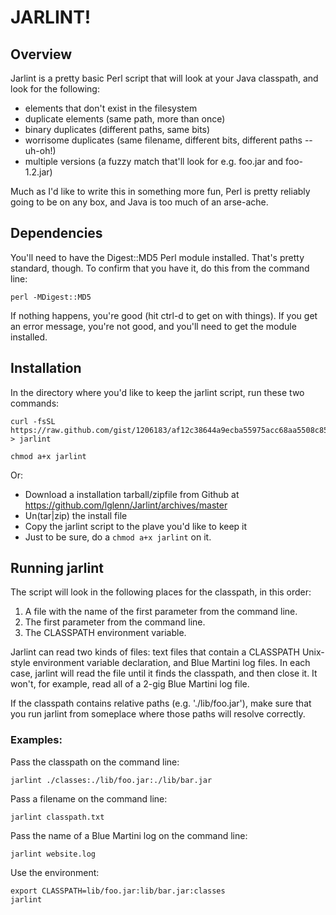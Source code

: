 JARLINT!
========

Overview
--------

Jarlint is a pretty basic Perl script that will look at your Java classpath, and look for the following:

* elements that don't exist in the filesystem
* duplicate elements (same path, more than once)
* binary duplicates (different paths, same bits)
* worrisome duplicates (same filename, different bits, different paths -- uh-oh!)
* multiple versions (a fuzzy match that'll look for e.g. foo.jar and foo-1.2.jar)

Much as I'd like to write this in something more fun, Perl is pretty reliably going to be on any box, and Java is too much of an arse-ache.

Dependencies
------------

You'll need to have the Digest::MD5 Perl module installed. That's pretty standard, though. To confirm that you have it, do this from the command line: 

    perl -MDigest::MD5

If nothing happens, you're good (hit ctrl-d to get on with things). If you get an error message, you're not good, and you'll need to get the module installed. 

Installation
------------

In the directory where you'd like to keep the jarlint script, run these two commands: 

    curl -fsSL https://raw.github.com/gist/1206183/af12c38644a9ecba55975acc68aa5508c85bd41d/jarlint > jarlint

    chmod a+x jarlint

Or:

* Download a installation tarball/zipfile from Github at https://github.com/lglenn/Jarlint/archives/master
* Un(tar|zip) the install file
* Copy the jarlint script to the plave you'd like to keep it
* Just to be sure, do a `chmod a+x jarlint` on it. 

Running jarlint
---------------

The script will look in the following places for the classpath, in this order:

1. A file with the name of the first parameter from the command line.
2. The first parameter from the command line.
3. The CLASSPATH environment variable.

Jarlint can read two kinds of files: text files that contain a CLASSPATH Unix-style environment variable declaration, and Blue Martini log files. In each case, jarlint will read the file until it finds the classpath, and then close it. It won't, for example, read all of a 2-gig Blue Martini log file. 

If the classpath contains relative paths (e.g. './lib/foo.jar'), make sure that you run jarlint from someplace where those paths will resolve correctly.

### Examples:

Pass the classpath on the command line:

    jarlint ./classes:./lib/foo.jar:./lib/bar.jar

Pass a filename on the command line:

    jarlint classpath.txt

Pass the name of a Blue Martini log on the command line: 

    jarlint website.log

Use the environment:

    export CLASSPATH=lib/foo.jar:lib/bar.jar:classes
    jarlint
